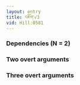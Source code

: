 ```yaml
---
layout: entry
title: འཇོག་√3
vid: Hill:0581
---
```

### Dependencies (N = 2)


### Two overt arguments


### Three overt arguments
